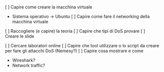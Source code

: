 [ ] Capire come creare la macchina virtuale
  * Sistema operativo -> Ubuntu
[ ] Capire come fare il networking della macchina virtuale

[ ] Raccogliere (e capire) la teoria
[ ] Capire che tipi di DoS provare
[ ] Creare le slide

[ ] Cercare laboratori online
[ ] Capire che tool utilizzare o lo script da creare per fare gli attacchi DoS (Nemesy?)
[ ] Capire cosa mostrare e come
  * Wireshark?
  * Network traffic?
  

